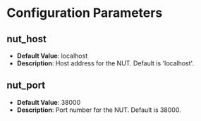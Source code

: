 # Configuration Parameters

## nut_host

- **Default Value**: localhost
- **Description**: Host address for the NUT. Default is 'localhost'.

## nut_port

- **Default Value**: 38000
- **Description**: Port number for the NUT. Default is 38000.

